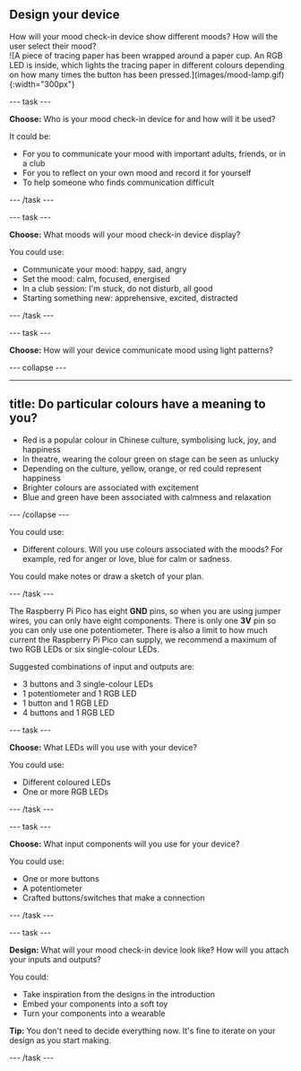 ## Design your device

<div style="display: flex; flex-wrap: wrap">
<div style="flex-basis: 200px; flex-grow: 1; margin-right: 15px;">
How will your mood check-in device show different moods? How will the user select their mood? 
</div>
<div>
![A piece of tracing paper has been wrapped around a paper cup. An RGB LED is inside, which lights the tracing paper in different colours depending on how many times the button has been pressed.](images/mood-lamp.gif){:width="300px"}
</div>
</div>

--- task ---

**Choose:** Who is your mood check-in device for and how will it be used?

It could be: 
+ For you to communicate your mood with important adults, friends, or in a club
+ For you to reflect on your own mood and record it for yourself 
+ To help someone who finds communication difficult 

--- /task ---

--- task ---

**Choose:** What moods will your mood check-in device display?

You could use:
+ Communicate your mood: happy, sad, angry
+ Set the mood: calm, focused, energised
+ In a club session: I'm stuck, do not disturb, all good 
+ Starting something new: apprehensive, excited, distracted

--- /task ---

--- task ---

**Choose:** How will your device communicate mood using light patterns?

--- collapse ---

---
title: Do particular colours have a meaning to you?
---

+ Red is a popular colour in Chinese culture, symbolising luck, joy, and happiness
+ In theatre, wearing the colour green on stage can be seen as unlucky
+ Depending on the culture, yellow, orange, or red could represent happiness  
+ Brighter colours are associated with excitement 
+ Blue and green have been associated with calmness and relaxation

--- /collapse ---

You could use: 
+ Different colours. Will you use colours associated with the moods? For example, red for anger or love, blue for calm or sadness. 

You could make notes or draw a sketch of your plan. 

--- /task ---

The Raspberry Pi Pico has eight **GND** pins, so when you are using jumper wires, you can only have eight components. There is only one **3V** pin so you can only use one potentiometer. There is also a limit to how much current the Raspberry Pi Pico can supply, we recommend a maximum of two RGB LEDs or six single-colour LEDs. 

Suggested combinations of input and outputs are:
+ 3 buttons and 3 single-colour LEDs
+ 1 potentiometer and 1 RGB LED
+ 1 button and 1 RGB LED
+ 4 buttons and 1 RGB LED

--- task ---

**Choose:** What LEDs will you use with your device?

You could use:
+ Different coloured LEDs
+ One or more RGB LEDs

--- /task ---

--- task ---

**Choose:** What input components will you use for your device?

You could use:
+ One or more buttons
+ A potentiometer
+ Crafted buttons/switches that make a connection

--- /task ---

--- task ---

**Design:** What will your mood check-in device look like? How will you attach your inputs and outputs?

You could:
+ Take inspiration from the designs in the introduction
+ Embed your components into a soft toy
+ Turn your components into a wearable

**Tip:** You don't need to decide everything now. It's fine to iterate on your design as you start making. 

--- /task ---


